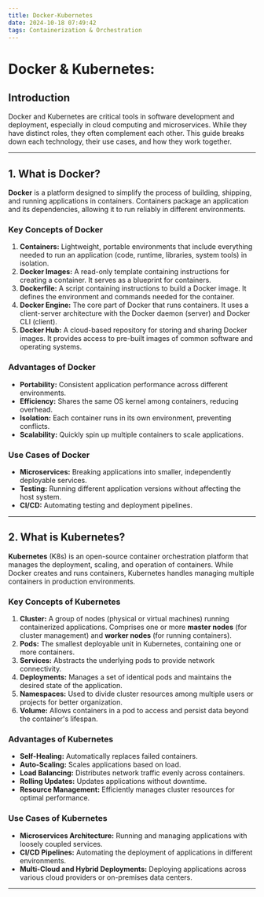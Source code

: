 ```yaml
---
title: Docker-Kubernetes
date: 2024-10-18 07:49:42
tags: Containerization & Orchestration
---
```

# Docker & Kubernetes:

## Introduction
Docker and Kubernetes are critical tools in software development and deployment, especially in cloud computing and microservices. While they have distinct roles, they often complement each other. This guide breaks down each technology, their use cases, and how they work together.

---

## 1. What is Docker?

**Docker** is a platform designed to simplify the process of building, shipping, and running applications in containers. Containers package an application and its dependencies, allowing it to run reliably in different environments.

### Key Concepts of Docker

1. **Containers:** Lightweight, portable environments that include everything needed to run an application (code, runtime, libraries, system tools) in isolation.
2. **Docker Images:** A read-only template containing instructions for creating a container. It serves as a blueprint for containers.
3. **Dockerfile:** A script containing instructions to build a Docker image. It defines the environment and commands needed for the container.
4. **Docker Engine:** The core part of Docker that runs containers. It uses a client-server architecture with the Docker daemon (server) and Docker CLI (client).
5. **Docker Hub:** A cloud-based repository for storing and sharing Docker images. It provides access to pre-built images of common software and operating systems.

### Advantages of Docker

- **Portability:** Consistent application performance across different environments.
- **Efficiency:** Shares the same OS kernel among containers, reducing overhead.
- **Isolation:** Each container runs in its own environment, preventing conflicts.
- **Scalability:** Quickly spin up multiple containers to scale applications.

### Use Cases of Docker

- **Microservices:** Breaking applications into smaller, independently deployable services.
- **Testing:** Running different application versions without affecting the host system.
- **CI/CD:** Automating testing and deployment pipelines.

---

## 2. What is Kubernetes?

**Kubernetes** (K8s) is an open-source container orchestration platform that manages the deployment, scaling, and operation of containers. While Docker creates and runs containers, Kubernetes handles managing multiple containers in production environments.

### Key Concepts of Kubernetes

1. **Cluster:** A group of nodes (physical or virtual machines) running containerized applications. Comprises one or more **master nodes** (for cluster management) and **worker nodes** (for running containers).
2. **Pods:** The smallest deployable unit in Kubernetes, containing one or more containers.
3. **Services:** Abstracts the underlying pods to provide network connectivity.
4. **Deployments:** Manages a set of identical pods and maintains the desired state of the application.
5. **Namespaces:** Used to divide cluster resources among multiple users or projects for better organization.
6. **Volume:** Allows containers in a pod to access and persist data beyond the container's lifespan.

### Advantages of Kubernetes

- **Self-Healing:** Automatically replaces failed containers.
- **Auto-Scaling:** Scales applications based on load.
- **Load Balancing:** Distributes network traffic evenly across containers.
- **Rolling Updates:** Updates applications without downtime.
- **Resource Management:** Efficiently manages cluster resources for optimal performance.

### Use Cases of Kubernetes

- **Microservices Architecture:** Running and managing applications with loosely coupled services.
- **CI/CD Pipelines:** Automating the deployment of applications in different environments.
- **Multi-Cloud and Hybrid Deployments:** Deploying applications across various cloud providers or on-premises data centers.

---